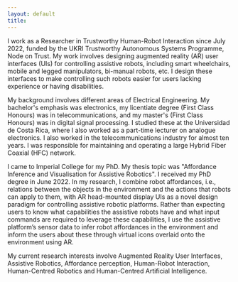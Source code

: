```yaml
---
layout: default
title:
---
```


I work as a Researcher in Trustworthy Human-Robot Interaction since July 2022, funded by the UKRI Trustworthy Autonomous Systems Programme, Node on Trust. My work involves designing augmented reality (AR) user interfaces (UIs) for controlling assistive robots, including smart wheelchairs, mobile and legged manipulators, bi-manual robots, etc. I design these interfaces to make controlling such robots easier for users lacking experience or having disabilities.

My background involves different areas of Electrical Engineering. My bachelor's emphasis was electronics, my licentiate degree (First Class Honours) was in telecommunications, and my master's (First Class Honours) was in digital signal processing. I studied these at the Universidad de Costa Rica, where I also worked as a part-time lecturer on analogue electronics. I also worked in the telecommunications industry for almost ten years. I was responsible for maintaining and operating a large Hybrid Fiber Coaxial (HFC) network.

I came to Imperial College for my PhD. My thesis topic was "Affordance Inference and Visualisation for Assistive Robotics". I received my PhD degree in June 2022. In my research, I combine robot affordances, i.e., relations between the objects in the environment and the actions that robots can apply to them, with AR head-mounted display UIs as a novel design paradigm for controlling assistive robotic platforms. Rather than expecting users to know what capabilities the assistive robots have and what input commands are required to leverage these capabilities, I use the assistive platform’s sensor data to infer robot affordances in the environment and inform the users about these through virtual icons overlaid onto the environment using AR.

My current research interests involve Augmented Reality User Interfaces, Assistive Robotics, Affordance perception, Human-Robot Interaction, Human-Centred Robotics and Human-Centred Artificial Intelligence.
